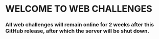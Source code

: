 <h1>WELCOME TO WEB CHALLENGES</h1>

<h3>All web challenges will remain online for 2 weeks after this GitHub release, after which the server will be shut down.</h3>

